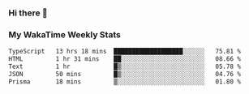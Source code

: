 ### Hi there 👋

<!--
**royschrauwen/royschrauwen** is a ✨ _special_ ✨ repository because its `README.md` (this file) appears on your GitHub profile.

Here are some ideas to get you started:

- 🔭 I’m currently working on ...
- 🌱 I’m currently learning ...
- 👯 I’m looking to collaborate on ...
- 🤔 I’m looking for help with ...
- 💬 Ask me about ...
- 📫 How to reach me: ...
- 😄 Pronouns: ...
- ⚡ Fun fact: ...
-->


### My WakaTime Weekly Stats
<!--START_SECTION:waka-->

```txt
TypeScript   13 hrs 18 mins  ███████████████████░░░░░░   75.81 %
HTML         1 hr 31 mins    ██░░░░░░░░░░░░░░░░░░░░░░░   08.66 %
Text         1 hr            █▒░░░░░░░░░░░░░░░░░░░░░░░   05.78 %
JSON         50 mins         █▒░░░░░░░░░░░░░░░░░░░░░░░   04.76 %
Prisma       18 mins         ▒░░░░░░░░░░░░░░░░░░░░░░░░   01.80 %
```

<!--END_SECTION:waka-->
